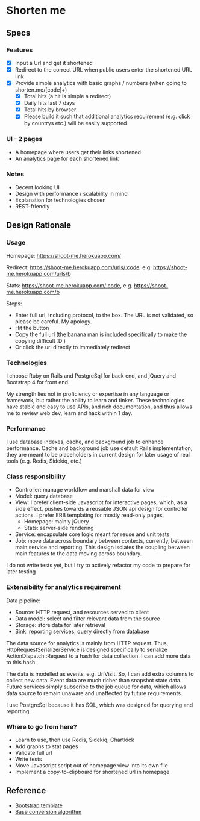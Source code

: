 # Shorten me


## Specs

### Features
- [x] Input a Url and get it shortened
- [x] Redirect to the correct URL when public users enter the shortened URL link
- [x] Provide simple analytics with basic graphs / numbers (when going to shorten.me/[code]+)
  - [x] Total hits (a hit is simple a redirect)
  - [x] Daily hits last 7 days
  - [x] Total hits by browser
  - [x] Please build it such that additional analytics requirement (e.g. click by countrys etc.) will be easily supported

### UI - 2 pages
* A homepage where users get their links shortened
* An analytics page for each shortened link

### Notes
* Decent looking UI
* Design with performance / scalability in mind
* Explanation for technologies chosen
* REST-friendly


## Design Rationale

### Usage

Homepage: https://shoot-me.herokuapp.com/

Redirect: https://shoot-me.herokuapp.com/urls/:code, e.g. https://shoot-me.herokuapp.com/urls/b

Stats: https://shoot-me.herokuapp.com/:code, e.g. https://shoot-me.herokuapp.com/b

Steps:
* Enter full url, including protocol, to the box. The URL is not validated, so please be careful. My apology.
* Hit the button
* Copy the full url (the banana man is included specifically to make the copying difficult :D )
* Or click the url directly to immediately redirect

### Technologies

I choose Ruby on Rails and PostgreSql for back end, and jQuery and Bootstrap 4 for front end.

My strength lies not in proficiency or expertise in any language or framework, but rather the ability to learn and tinker. These technologies have stable and easy to use APIs, and rich documentation, and thus allows me to review web dev, learn and hack within 1 day.

### Performance

I use database indexes, cache, and background job to enhance performance. Cache and background job use default Rails implementation, they are meant to be placeholders in current design for later usage of real tools (e.g. Redis, Sidekiq, etc.)

### Class responsibility

* Controller: manage workflow and marshall data for view
* Model: query database
* View: I prefer client-side Javascript for interactive pages, which, as a side effect, pushes towards a reusable JSON api design for controller actions. I prefer ERB templating for mostly read-only pages.
  * Homepage: mainly jQuery
  * Stats: server-side rendering
* Service: encapsulate core logic meant for reuse and unit tests
* Job: move data across boundary between contexts, currently, between main service and reporting. This design isolates the coupling between main features to the data moving across boundary.

I do not write tests yet, but I try to actively refactor my code to prepare for later testing

### Extensibility for analytics requirement

Data pipeline:
* Source: HTTP request, and resources served to client
* Data model: select and filter relevant data from the source
* Storage: store data for later retrieval
* Sink: reporting services, query directly from database

The data source for analytics is mainly from HTTP request.
Thus, HttpRequestSerializerService is designed specifically to serialize ActionDispatch::Request to a hash for data collection. I can add more data to this hash.

The data is modelled as events, e.g. UrlVisit. So, I can add extra columns to collect new data. Event data are much richer than snapshot state data. Future services simply subscribe to the job queue for data, which allows data source to remain unaware and unaffected by future requirements.

I use PostgreSql because it has SQL, which was designed for querying and reporting.

### Where to go from here?

* Learn to use, then use Redis, Sidekiq, Chartkick
* Add graphs to stat pages
* Validate full url
* Write tests
* Move Javascript script out of homepage view into its own file
* Implement a copy-to-clipboard for shortened url in homepage


## Reference

* [Bootstrap template](http://v4-alpha.getbootstrap.com/examples/)
* [Base conversion algorithm](http://stackoverflow.com/questions/742013/how-to-code-a-url-shortener)